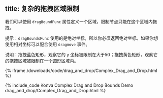 title: 复杂的拖拽区域限制
---

我们可以使用 `dragBoundFunc` 属性定义一个区域，限制节点只能在这个区域内拖拽。

提示：`dragBoundsFunc` 使用的是绝对坐标，所以你必须返回绝对坐标。如果你想使用相对坐标可以配合使用 `dragmove` 事件。

说明：拖拽蓝色矩形，观察它的 y 坐标被限制在大于50；拖拽黄色矩形，观察它的拖拽区域被限制在一个圆形区域内。

{% iframe /downloads/code/drag_and_drop/Complex_Drag_and_Drop.html %}

{% include_code Konva Complex Drag and Drop Bounds Demo drag_and_drop/Complex_Drag_and_Drop.html %}